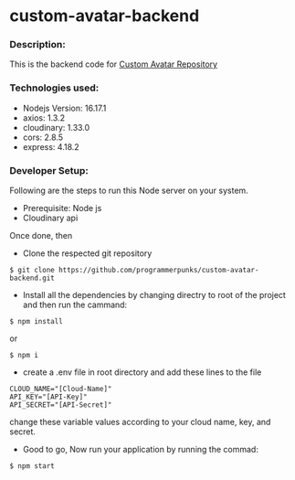 # custom-avatar-backend

### Description:
This is the backend code for [Custom Avatar Repository](https://github.com/programmerpunks/custom-avatar-frontend)

### Technologies used:
- Nodejs Version: 16.17.1
- axios: 1.3.2
- cloudinary: 1.33.0
- cors: 2.8.5
- express: 4.18.2

### Developer Setup:
Following are the steps to run this Node server on your system.
- Prerequisite: Node js
- Cloudinary api

Once done, then
- Clone the respected git repository
```
$ git clone https://github.com/programmerpunks/custom-avatar-backend.git
```

- Install all the dependencies by changing directry to root of the project and then run the cammand:
```
$ npm install
```
or
```
$ npm i
```

- create a .env file in root directory and add these lines to the file
```
CLOUD_NAME="[Cloud-Name]"
API_KEY="[API-Key]"
API_SECRET="[API-Secret]"
```
change these variable values according to your cloud name, key, and secret.

- Good to go, Now run your application by running the commad:
```
$ npm start
```
